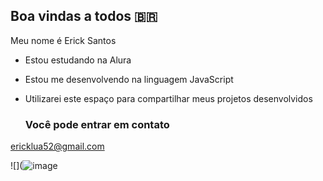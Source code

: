## Boa vindas a todos 🇧🇷

Meu nome é Erick Santos

- Estou estudando na Alura
- Estou me desenvolvendo na linguagem JavaScript
- Utilizarei este espaço para compartilhar meus projetos desenvolvidos

  ### Você pode entrar em contato ###

ericklua52@gmail.com

![](![image](https://github.com/Erickcartmam/Erickcartmam/assets/170725976/45874370-a709-4c33-b945-09b47eaa58d8)

